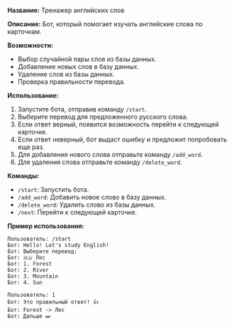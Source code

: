 **Название:** Тренажер английских слов

**Описание:**
Бот, который помогает изучать английские слова по карточкам.

**Возможности:**
* Выбор случайной пары слов из базы данных.
* Добавление новых слов в базу данных.
* Удаление слов из базы данных.
* Проверка правильности перевода.

**Использование:**
1. Запустите бота, отправив команду `/start`.
2. Выберите перевод для предложенного русского слова.
3. Если ответ верный, появится возможность перейти к следующей карточке.
4. Если ответ неверный, бот выдаст ошибку и предложит попробовать еще раз.
5. Для добавления нового слова отправьте команду `/add_word`.
6. Для удаления слова отправьте команду `/delete_word`.

**Команды:**

* `/start`: Запустить бота.
* `/add_word`: Добавить новое слово в базу данных.
* `/delete_word`: Удалить слово из базы данных.
* `/next`: Перейти к следующей карточке.

**Пример использования:**

```
Пользователь: /start
Бот: Hello! Let's study English!
Бот: Выберите перевод:
Бот: 🇷🇺 Лес
Бот: 1. Forest
Бот: 2. River
Бот: 3. Mountain
Бот: 4. Sun

Пользователь: 1
Бот: Это правильный ответ! 👍
Бот: Forest -> Лес
Бот: Дальше ⏭
```